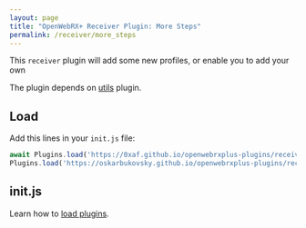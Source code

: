 ```yaml
---
layout: page
title: "OpenWebRX+ Receiver Plugin: More Steps"
permalink: /receiver/more_steps
---
```


This `receiver` plugin will add some new profiles, or enable you to add your own

The plugin depends on [utils](https://0xaf.github.io/openwebrxplus-plugins/receiver/utils) plugin.

## Load

Add this lines in your `init.js` file:

```js
await Plugins.load('https://0xaf.github.io/openwebrxplus-plugins/receiver/utils/utils.js');
Plugins.load('https://oskarbukovsky.github.io/openwebrxplus-plugins/receiver/more_steps/more_steps.js');
```

## init.js

Learn how to [load plugins](/openwebrxplus-plugins/#load-plugins).
